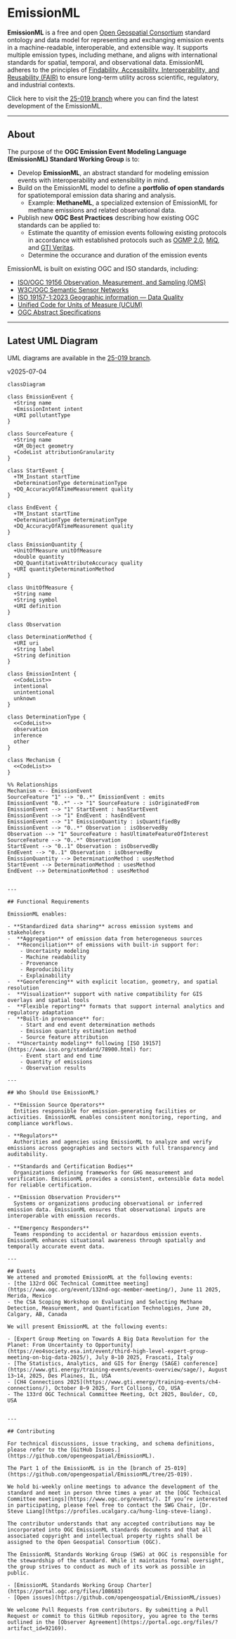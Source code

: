 # EmissionML

**EmissionML** is a free and open [Open Geospatial Consortium](https://ogc.org/) standard ontology and data model for representing and exchanging emission events in a machine-readable, interoperable, and extensible way. It supports multiple emission types, including methane, and aligns with international standards for spatial, temporal, and observational data. EmissionML adheres to the principles of [Findability, Accessibility, Interoperability, and Reusability (FAIR)](https://www.ogc.org/blog-article/how-ogc-contributes-to-fair-geospatial-data/) to ensure long-term utility across scientific, regulatory, and industrial contexts.

Click here to visit the [25-019 branch](https://github.com/opengeospatial/EmissionML/tree/25-019/) where you can find the latest development of the EmissionML.

---

## About

The purpose of the **OGC Emission Event Modeling Language (EmissionML) Standard Working Group** is to:

- Develop **EmissionML**, an abstract standard for modeling emission events with interoperability and extensibility in mind.
- Build on the EmissionML model to define a **portfolio of open standards** for spatiotemporal emission data sharing and analysis.
  - Example: **MethaneML**, a specialized extension of EmissionML for methane emissions and related observational data.
- Publish new **OGC Best Practices** describing how existing OGC standards can be applied to:
  - Estimate the quantity of emission events following existing protocols in accordance with established protocols such as [OGMP 2.0](https://www.ogmpartnership.org/), [MiQ](https://miq.org/), and [GTI Veritas](https://veritas.gti.energy/).
  - Determine the occurance and duration of the emission events

EmissionML is built on existing OGC and ISO standards, including:

- [ISO/OGC 19156 Observation, Measurement, and Sampling (OMS)](https://docs.ogc.org/as/20-082r4/20-082r4.html)
- [W3C/OGC Semantic Sensor Networks](https://www.w3.org/TR/vocab-ssn/)
- [ISO 19157-1:2023 Geographic information — Data Quality](https://www.iso.org/standard/78900.html)
- [Unified Code for Units of Measure (UCUM)](https://ucum.org/ucum)
- [OGC Abstract Specifications](https://www.ogc.org/standards/abstract-specification/)

---

## Latest UML Diagram

UML diagrams are available in the [25-019 branch](https://github.com/opengeospatial/EmissionML/tree/25-019/UML).

v2025-07-04
```
classDiagram

class EmissionEvent {
  +String name
  +EmissionIntent intent
  +URI pollutantType
}

class SourceFeature {
  +String name
  +GM_Object geometry
  +CodeList attributionGranularity
}

class StartEvent {
  +TM_Instant startTime
  +DeterminationType determinationType
  +DQ_AccuracyOfATimeMeasurement quality
}

class EndEvent {
  +TM_Instant startTime
  +DeterminationType determinationType
  +DQ_AccuracyOfATimeMeasurement quality
}

class EmissionQuantity {
  +UnitOfMeasure unitOfMeasure
  +double quantity
  +DQ_QuantitativeAttributeAccuracy quality
  +URI quantityDeterminationMethod
}

class UnitOfMeasure {
  +String name
  +String symbol
  +URI definition
}

class Observation

class DeterminationMethod {
  +URI uri
  +String label
  +String definition
}

class EmissionIntent {
  <<CodeList>>
  intentional
  unintentional
  unknown
}

class DeterminationType {
  <<CodeList>>
  observation
  inference
  other
}

class Mechanism {
  <<CodeList>>
}

%% Relationships
Mechanism <-- EmissionEvent
SourceFeature "1" --> "0..*" EmissionEvent : emits
EmissionEvent "0..*" --> "1" SourceFeature : isOriginatedFrom
EmissionEvent --> "1" StartEvent : hasStartEvent
EmissionEvent --> "1" EndEvent : hasEndEvent
EmissionEvent --> "1" EmissionQuantity : isQuantifiedBy
EmissionEvent --> "0..*" Observation : isObservedBy
Observation --> "1" SourceFeature : hasUltimateFeatureOfInterest
SourceFeature --> "0..*" Observation
StartEvent --> "0..1" Observation : isObservedBy
EndEvent --> "0..1" Observation : isObservedBy
EmissionQuantity --> DeterminationMethod : usesMethod
StartEvent --> DeterminationMethod : usesMethod
EndEvent --> DeterminationMethod : usesMethod


---

## Functional Requirements

EmissionML enables:

- **Standardized data sharing** across emission systems and stakeholders
-  **Aggregation** of emission data from heterogeneous sources
-  **Reconciliation** of emissions with built-in support for:
	- Uncertainty modeling
	- Machine readability
	- Provenance
	- Reproducibility
	- Explainability
-  **Georeferencing** with explicit location, geometry, and spatial resolution
-  **Visualization** support with native compatibility for GIS overlays and spatial tools
-  **Flexible reporting** formats that support internal analytics and regulatory adaptation
-  **Built-in provenance** for:
	- Start and end event determination methods
	- Emission quantity estimation method
	- Source feature attribution
-  **Uncertainty modeling** following [ISO 19157](https://www.iso.org/standard/78900.html) for:
	- Event start and end time
	- Quantity of emissions
	- Observation results

---

## Who Should Use EmissionML?

- **Emission Source Operators**  
  Entities responsible for emission-generating facilities or activities. EmissionML enables consistent monitoring, reporting, and compliance workflows.

- **Regulators**  
  Authorities and agencies using EmissionML to analyze and verify emissions across geographies and sectors with full transparency and auditability.

- **Standards and Certification Bodies**  
  Organizations defining frameworks for GHG measurement and verification. EmissionML provides a consistent, extensible data model for reliable certification.

- **Emission Observation Providers**  
  Systems or organizations producing observational or inferred emission data. EmissionML ensures that observational inputs are interoperable with emission records.

- **Emergency Responders**  
  Teams responding to accidental or hazardous emission events. EmissionML enhances situational awareness through spatially and temporally accurate event data.

---

## Events
We attened and promoted EmissionML at the following events:
- [the 132rd OGC Technical Committee meeting](https://www.ogc.org/event/132nd-ogc-member-meeting/), June 11 2025, Merida, Mexico
- the CSA Scoping Workshop on Evaluating and Selecting Methane Detection, Measurement, and Quantification Technologies, June 20, Calgary, AB, Canada

We will present EmissionML at the following events:

- [Expert Group Meeting on Towards A Big Data Revolution for the Planet: From Uncertainty to Opportunity](https://eo4society.esa.int/event/third-high-level-expert-group-meeting-on-big-data-2025/), July 8~10 2025, Frascati, Italy
- [The Statistics, Analytics, and GIS for Energy (SAGE) conference](https://www.gti.energy/training-events/events-overview/sage/), August 13~14, 2025, Des Plaines, IL, USA
- [CH4 Connections 2025](https://www.gti.energy/training-events/ch4-connections/), October 8~9 2025, Fort Collions, CO, USA
- The 133rd OGC Technical Committee Meeting, Oct 2025, Boulder, CO, USA


---

## Contributing

For technical discussions, issue tracking, and schema definitions, please refer to the [GitHub Issues.](https://github.com/opengeospatial/EmissionML).

The Part 1 of the EmissionML is in the [branch of 25-019](https://github.com/opengeospatial/EmissionML/tree/25-019).

We hold bi-weekly online meetings to advance the development of the standard and meet in person three times a year at the [OGC Technical Committee meetings](https://www.ogc.org/events/). If you’re interested in participating, please feel free to contact the SWG Chair, [Dr. Steve Liang](https://profiles.ucalgary.ca/hung-ling-steve-liang).

The contributor understands that any accepted contributions may be incorporated into OGC EmissionML standards documents and that all associated copyright and intellectual property rights shall be assigned to the Open Geospatial Consortium (OGC).

The EmissionML Standards Working Group (SWG) at OGC is responsible for the stewardship of the standard. While it maintains formal oversight, the group strives to conduct as much of its work as possible in public.

- [EmissionML Standards Working Group Charter](https://portal.ogc.org/files/108683)
- [Open issues](https://github.com/opengeospatial/EmissionML/issues)

We welcome Pull Requests from contributors. By submitting a Pull Request or commit to this GitHub repository, you agree to the terms outlined in the [Observer Agreement](https://portal.ogc.org/files/?artifact_id=92169). 


